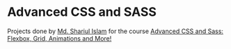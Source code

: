 # Advanced CSS and SASS

Projects done by [Md. Shariul Islam](https://shariul.com) for the course [Advanced CSS and Sass: Flexbox, Grid, Animations and More!](https://www.udemy.com/course/advanced-css-and-sass/)